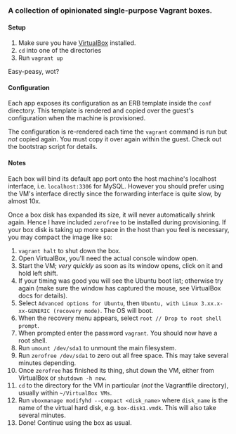### A collection of opinionated single-purpose Vagrant boxes.

#### Setup

1. Make sure you have [VirtualBox](https://www.virtualbox.org) installed.
2. `cd` into one of the directories
3. Run `vagrant up`

Easy-peasy, wot?

#### Configuration

Each app exposes its configuration as an ERB template inside the `conf` directory. This template is rendered and copied over the guest's configuration when the machine is provisioned.

The configuration is re-rendered each time the `vagrant` command is run but *not* copied again. You must copy it over again within the guest. Check out the bootstrap script for details.

#### Notes

Each box will bind its default app port onto the host machine's localhost interface, i.e. `localhost:3306` for MySQL. However you should prefer using the VM's interface directly since the forwarding interface is quite slow, by almost 10x.

Once a box disk has expanded its size, it will never automatically shrink again. Hence I have included `zerofree` to be installed during provisioning. If your box disk is taking up more space in the host than you feel is necessary, you may compact the image like so:

1. `vagrant halt` to shut down the box.
2. Open VirtualBox, you'll need the actual console window open.
3. Start the VM; *very quickly* as soon as its window opens, click on it and hold left shift.
4. If your timing was good you will see the Ubuntu boot list; otherwise try again (make sure the window has captured the mouse, see VirtualBox docs for details).
5. Select `Advanced options for Ubuntu`, then `Ubuntu, with Linux 3.xx.x-xx-GENERIC (recovery mode)`. The OS will boot.
6. When the recovery menu appears, select `root // Drop to root shell prompt`.
7. When prompted enter the password `vagrant`. You should now have a root shell.
8. Run `umount /dev/sda1` to unmount the main filesystem.
9. Run `zerofree /dev/sda1` to zero out all free space. This may take several minutes depending.
10. Once `zerofree` has finished its thing, shut down the VM, either from VirtualBox or `shutdown -h now`.
11. `cd` to the directory for the VM in particular (*not* the Vagrantfile directory), usually within `~/VirtualBox VMs`.
12. Run `vboxmanage modifyhd --compact <disk_name>` where `disk_name` is the name of the virtual hard disk, e.g. `box-disk1.vmdk`. This will also take several minutes.
13. Done! Continue using the box as usual.

